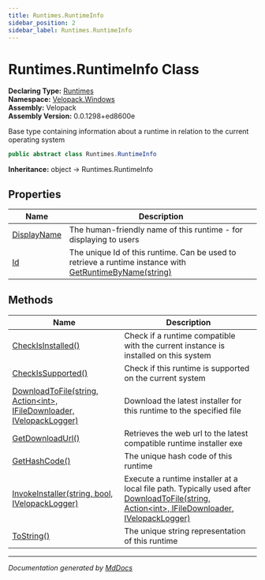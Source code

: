 ```yaml
---
title: Runtimes.RuntimeInfo
sidebar_position: 2
sidebar_label: Runtimes.RuntimeInfo
---
```

<!--  
  <auto-generated>   
    The contents of this file were generated by a tool.  
    Changes to this file may be list if the file is regenerated  
  </auto-generated>   
-->

# Runtimes.RuntimeInfo Class

**Declaring Type:** [Runtimes](../index.md)  
**Namespace:** [Velopack.Windows](../../index.md)  
**Assembly:** Velopack  
**Assembly Version:** 0.0.1298+ed8600e

 Base type containing information about a runtime in relation to the current operating system 

```csharp
public abstract class Runtimes.RuntimeInfo
```

**Inheritance:** object → Runtimes.RuntimeInfo

## Properties

| Name                                     | Description                                                                                                                                |
| ---------------------------------------- | ------------------------------------------------------------------------------------------------------------------------------------------ |
| [DisplayName](properties/DisplayName.md) |  The human\-friendly name of this runtime \- for displaying to users                                                                       |
| [Id](properties/Id.md)                   |  The unique Id of this runtime. Can be used to retrieve a runtime instance with [GetRuntimeByName(string)](../methods/GetRuntimeByName.md) |

## Methods

| Name                                                                                                 | Description                                                                                                                                                                  |
| ---------------------------------------------------------------------------------------------------- | ---------------------------------------------------------------------------------------------------------------------------------------------------------------------------- |
| [CheckIsInstalled()](methods/CheckIsInstalled.md)                                                    |  Check if a runtime compatible with the current instance is installed on this system                                                                                         |
| [CheckIsSupported()](methods/CheckIsSupported.md)                                                    |  Check if this runtime is supported on the current system                                                                                                                    |
| [DownloadToFile(string, Action\<int\>, IFileDownloader, IVelopackLogger)](methods/DownloadToFile.md) |  Download the latest installer for this runtime to the specified file                                                                                                        |
| [GetDownloadUrl()](methods/GetDownloadUrl.md)                                                        |  Retrieves the web url to the latest compatible runtime installer exe                                                                                                        |
| [GetHashCode()](methods/GetHashCode.md)                                                              |  The unique hash code of this runtime                                                                                                                                        |
| [InvokeInstaller(string, bool, IVelopackLogger)](methods/InvokeInstaller.md)                         |  Execute a runtime installer at a local file path. Typically used after [DownloadToFile(string, Action\<int\>, IFileDownloader, IVelopackLogger)](methods/DownloadToFile.md) |
| [ToString()](methods/ToString.md)                                                                    |  The unique string representation of this runtime                                                                                                                            |

___

*Documentation generated by [MdDocs](https://github.com/ap0llo/mddocs)*
